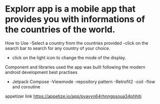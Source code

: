 # Explorr app is a mobile app that provides you with informations of the countries of the world.

How to Use
-Select a country from the countries provided
-click on the search bar to search for any country of your choice.
- click on the light icon to change the mode of the display.

Component and libraries used
the app was built following the modern android development best practises
- Jetpack Compose
-Viewmode
-repository pattern
-Retrofit2
-coil
-flow and coroutine

appetizer link
https://appetize.io/app/pvavyn64rhnngpsoua34phhjti

